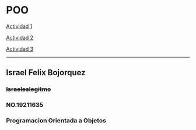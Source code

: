 #  POO

[Actividad 1](./Setup/README.md) 


[Actividad 2](https://github.com/israeleslegitimo/Programa-basico-de-peliculas)


[Actividad 3](https://github.com/israeleslegitimo/Lista_de/blob/master/Program.cs)



------------------------------------------------
## Israel Felix Bojorquez


### ~~Israeleslegitmo~~


### NO.19211635 


### Programacion Orientada a Objetos